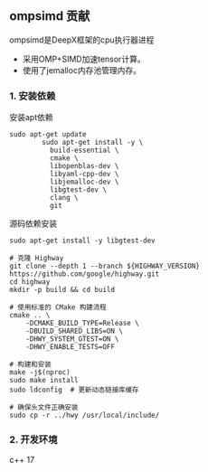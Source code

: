 ## ompsimd 贡献

ompsimd是DeepX框架的cpu执行器进程

+ 采用OMP+SIMD加速tensor计算。
+ 使用了jemalloc内存池管理内存。


### 1. 安装依赖

 安装apt依赖

```
sudo apt-get update
        sudo apt-get install -y \
          build-essential \
          cmake \
          libopenblas-dev \
          libyaml-cpp-dev \
          libjemalloc-dev \
          libgtest-dev \
          clang \
          git
```
 
源码依赖安装

```
sudo apt-get install -y libgtest-dev

# 克隆 Highway
git clone --depth 1 --branch ${HIGHWAY_VERSION} https://github.com/google/highway.git
cd highway
mkdir -p build && cd build

# 使用标准的 CMake 构建流程
cmake .. \
    -DCMAKE_BUILD_TYPE=Release \
    -DBUILD_SHARED_LIBS=ON \
    -DHWY_SYSTEM_GTEST=ON \
    -DHWY_ENABLE_TESTS=OFF

# 构建和安装
make -j$(nproc)
sudo make install
sudo ldconfig  # 更新动态链接库缓存

# 确保头文件正确安装
sudo cp -r ../hwy /usr/local/include/
```

### 2. 开发环境

c++ 17

